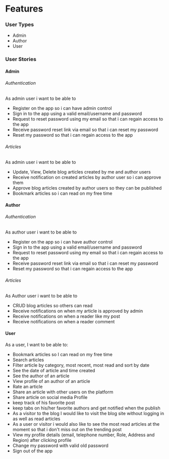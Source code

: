 # Features 

### User Types

* Admin
* Author
* User

### User Stories

#### Admin

###### Authentication

As admin user i want to be able to
* Register on the app so i can have admin control
* Sign in to the app using a valid email/username and password
* Request to reset password using my email so that i can regain access to the app
* Receive password reset link via email so that i can reset my password
* Reset my password so that i can regain access to the app

###### Articles

As admin user i want to be able to
* Update, View, Delete blog articles created by me and author users
* Receive notification on created articles by author user so i can approve them
* Approve blog articles created by author users so they can be published
* Bookmark articles so i can read on my free time

#### Author

###### Authentication

As author user i want to be able to
* Register on the app so i can have author control
* Sign in to the app using a valid email/username and password
* Request to reset password using my email so that i can regain access to the app
* Receive password reset link via email so that i can reset my password
* Reset my password so that i can regain access to the app
  
###### Articles

As Author user i want to be able to
* CRUD blog articles so others can read
* Receive notifications on when my article is approved by admin
* Receive notifications on when a reader like my post
* Receive notifications on when a reader comment

#### User

As a user, I want to be able to:
* Bookmark articles so I can read on my free time
* Search articles
* Filter article by category, most recent, most read and sort by date
* See the date of article and time created
* See the author of an article
* View profile of an author of an article
* Rate an article
* Share an article with other users on the platform
* Share article on social media
Profile
* keep track of his favorite post
* keep tabs on his/her favorite authors and get notified when the publish
* As a visitor to the blog I would like to visit the blog site without logging in as well as read articles
* As a user or visitor i would also like to see the most read articles at the moment so that i don't miss out on the trending post
* View my profile details (email, telephone number, Role, Address and Region) after clicking profile
* Change my password with valid old password
* Sign out of the app
